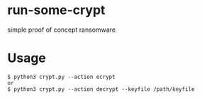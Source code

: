 # run-some-crypt
simple proof of concept ransomware

# Usage
```
$ python3 crypt.py --action ecrypt
or
$ python3 crypt.py --action decrypt --keyfile /path/keyfile
```
